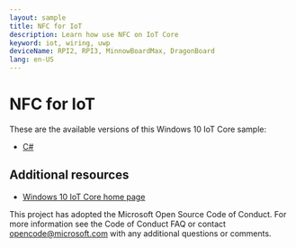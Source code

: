```yaml
---
layout: sample
title: NFC for IoT
description: Learn how use NFC on IoT Core
keyword: iot, wiring, uwp
deviceName: RPI2, RPI3, MinnowBoardMax, DragonBoard
lang: en-US
---
```

# NFC for IoT

These are the available versions of this Windows 10 IoT Core sample:

*	[C#](./CS/README.md)

## Additional resources
* [Windows 10 IoT Core home page](https://developer.microsoft.com/en-us/windows/iot/)

This project has adopted the Microsoft Open Source Code of Conduct. For more information see the Code of Conduct FAQ or contact <opencode@microsoft.com> with any additional questions or comments.
